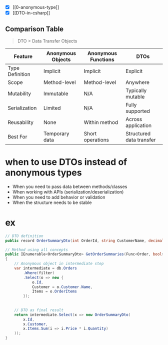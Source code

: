 - [x] [[0-anonymous-type]]
- [x] [[DTO-in-csharp]]

## Comparison Table
>DTO >  Data Transfer Objects

| Feature         | Anonymous Objects | Anonymous Functions | DTOs                     |
| --------------- | ----------------- | ------------------- | ------------------------ |
| Type Definition | Implicit          | Implicit            | Explicit                 |
| Scope           | Method-level      | Method-level        | Anywhere                 |
| Mutability      | Immutable         | N/A                 | Typically mutable        |
| Serialization   | Limited           | N/A                 | Fully supported          |
| Reusability     | None              | Within method       | Across application       |
| Best For        | Temporary data    | Short operations    | Structured data transfer |
# when to use DTOs instead of anonymous types
- When you need to pass data between methods/classes
- When working with APIs (serialization/deserialization)
- When you need to add behavior or validation
- When the structure needs to be stable
# ex
```cs
// DTO definition
public record OrderSummaryDto(int OrderId, string CustomerName, decimal Total);

// Method using all concepts
public IEnumerable<OrderSummaryDto> GetOrderSummaries(Func<Order, bool> filter) // Anonymous function as parameter (filter)
{
    // Anonymous object in intermediate step
    var intermediate = db.Orders
        .Where(filter)
        .Select(o => new { 
            o.Id, 
            Customer = o.Customer.Name,
            Items = o.OrderItems
        });
    
    
    // DTO as final result
    return intermediate.Select(x => new OrderSummaryDto(
        x.Id,
        x.Customer,
        x.Items.Sum(i => i.Price * i.Quantity)
    ));
}

```
